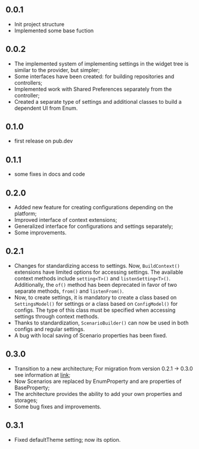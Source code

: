 ## 0.0.1

* Init project structure
* Implemented some base fuction

## 0.0.2

* The implemented system of implementing settings in the widget tree is similar to the provider, but simpler;
* Some interfaces have been created: for building repositories and controllers;
* Implemented work with Shared Preferences separately from the controller;
* Created a separate type of settings and additional classes to build a dependent UI from Enum.

## 0.1.0

* first release on pub.dev

## 0.1.1

* some fixes in docs and code

## 0.2.0

* Added new feature for creating configurations depending on the platform;
* Improved interface of context extensions;
* Generalized interface for configurations and settings separately;
* Some improvements.

## 0.2.1

* Changes for standardizing access to settings. Now, `BuildContext()` extensions have limited options for accessing settings. The available context methods include `setting<T>()` and `listenSetting<T>()`. Additionally, the `of()` method has been deprecated in favor of two separate methods, `from()` and `listenFrom()`.
* Now, to create settings, it is mandatory to create a class based on `SettingsModel()` for settings or a class based on `ConfigModel()` for configs. The type of this class must be specified when accessing settings through context methods.
* Thanks to standardization, `ScenarioBuilder()` can now be used in both configs and regular settings.
* A bug with local saving of Scenario properties has been fixed.

## 0.3.0

* Transition to a new architecture; For migration from version 0.2.1 -> 0.3.0 see information at [link](https://github.com/4e6anenk0/settings_provider?tab=readme-ov-file#migration-from-021-to-030);
* Now Scenarios are replaced by EnumProperty and are properties of BaseProperty;
* The architecture provides the ability to add your own properties and storages;
* Some bug fixes and improvements.

## 0.3.1

* Fixed defaultTheme setting; now its option.
